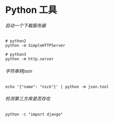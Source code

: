 # Python 工具

###### 启动一个下载服务器
```shell
# python2
python -m SimpleHTTPServer

# python3
python -m http.server
```

###### 字符串转json
`echo '{"name": "nick"}' | python -m json.tool`

###### 检测第三方库是否存在

`python -c "import django"`

